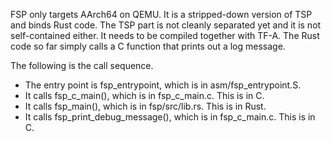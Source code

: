 FSP only targets AArch64 on QEMU. It is a stripped-down version of TSP and binds Rust code. The TSP
part is not cleanly separated yet and it is not self-contained either. It needs to be compiled
together with TF-A. The Rust code so far simply calls a C function that prints out a log message.

The following is the call sequence.

* The entry point is fsp_entrypoint, which is in asm/fsp_entrypoint.S.
* It calls fsp_c_main(), which is in fsp_c_main.c. This is in C.
* It calls fsp_main(), which is in fsp/src/lib.rs. This is in Rust.
* It calls fsp_print_debug_message(), which is in fsp_c_main.c. This is in C.
